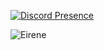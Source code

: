 [![Discord Presence](https://lanyard-profile-readme.vercel.app/api/628819243051515935)](https://discord.com/users/628819243051515935)
                            

<img src="https://komarev.com/ghpvc/?username=Eirxne&label=Ziyaretçi%20Sayısı&color=351c75" alt="Eirene" />

